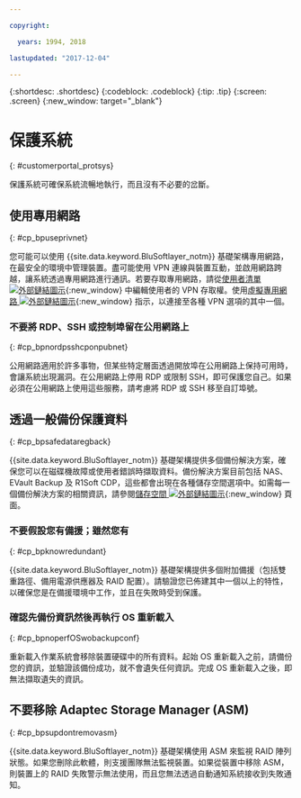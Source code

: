 ```yaml
---

copyright:

  years: 1994, 2018

lastupdated: "2017-12-04"

---
```


{:shortdesc: .shortdesc}
{:codeblock: .codeblock}
{:tip: .tip}
{:screen: .screen}
{:new_window: target="_blank"}


# 保護系統
{: #customerportal_protsys}

保護系統可確保系統流暢地執行，而且沒有不必要的岔斷。

## 使用專用網路
{: #cp_bpuseprivnet}

您可能可以使用 {{site.data.keyword.BluSoftlayer_notm}} 基礎架構專用網路，在最安全的環境中管理裝置。盡可能使用 VPN 連線與裝置互動，並啟用網路跨越，讓系統透過專用網路進行通訊。若要存取專用網路，請從[使用者清單 ![外部鏈結圖示](../icons/launch-glyph.svg)](https://control.softlayer.com/account/user/list){:new_window} 中編輯使用者的 VPN 存取權。使用[虛擬專用網路 ![外部鏈結圖示](../icons/launch-glyph.svg)](http://www.softlayer.com/vpn-access){:new_window} 指示，以連接至各種 VPN 選項的其中一個。

### 不要將 RDP、SSH 或控制埠留在公用網路上
{: #cp_bpnordpsshcponpubnet}

公用網路適用於許多事物，但某些特定層面透過開放埠在公用網路上保持可用時，會讓系統出現漏洞。在公用網路上停用 RDP 或限制 SSH，即可保護您自己。如果必須在公用網路上使用這些服務，請考慮將 RDP 或 SSH 移至自訂埠號。

## 透過一般備份保護資料
{: #cp_bpsafedataregback}

{{site.data.keyword.BluSoftlayer_notm}} 基礎架構提供多個備份解決方案，確保您可以在磁碟機故障或使用者錯誤時擷取資料。備份解決方案目前包括 NAS、EVault Backup 及 R1Soft CDP，這些都會出現在各種儲存空間選項中。如需每一個備份解決方案的相關資訊，請參閱[儲存空間 ![外部鏈結圖示](../icons/launch-glyph.svg)](http://www.softlayer.com/services/storagelayer/){:new_window} 頁面。

### 不要假設您有備援；雖然您有
{: #cp_bpknowredundant}

{{site.data.keyword.BluSoftlayer_notm}} 基礎架構提供多個附加備援（包括雙重路徑、備用電源供應器及 RAID 配置）。請驗證您已佈建其中一個以上的特性，以確保您是在備援環境中工作，並且在失敗時受到保護。

### 確認先備份資訊然後再執行 OS 重新載入
{: #cp_bpnoperfOSwobackupconf}

重新載入作業系統會移除裝置硬碟中的所有資料。起始 OS 重新載入之前，請備份您的資訊，並驗證該備份成功，就不會遺失任何資訊。完成 OS 重新載入之後，即無法擷取遺失的資訊。

## 不要移除 Adaptec Storage Manager (ASM)
{: #cp_bpsupdontremovasm}

 {{site.data.keyword.BluSoftlayer_notm}} 基礎架構使用 ASM 來監視 RAID 陣列狀態。如果您刪除此軟體，則支援團隊無法監視裝置。如果從裝置中移除 ASM，則裝置上的 RAID 失敗警示無法使用，而且您無法透過自動通知系統接收到失敗通知。
